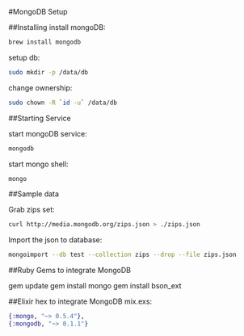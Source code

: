 #MongoDB Setup

##Installing
install mongoDB:
```bash
brew install mongodb
```

setup db:
```bash
sudo mkdir -p /data/db
```

change ownership:
```bash
sudo chown -R `id -u` /data/db
```

##Starting Service

start mongoDB service:
```bash
mongodb
```

start mongo shell:
```bash
mongo
```

##Sample data

Grab zips set:
```bash
curl http://media.mongodb.org/zips.json > ./zips.json
```

Import the json to database:
```bash
mongoimport --db test --collection zips --drop --file zips.json
```

##Ruby Gems to integrate MongoDB

gem update
gem install mongo
gem install bson_ext

##Elixir hex to integrate MongoDB
mix.exs:
```elixir
{:mongo, "~> 0.5.4"},
{:mongodb, "~> 0.1.1"}
```
